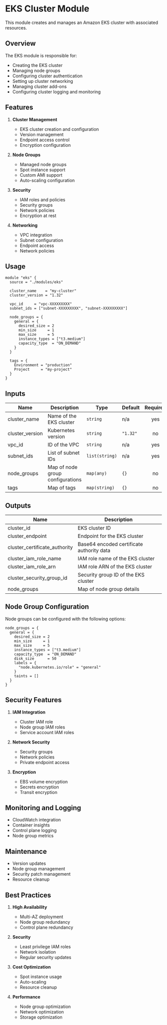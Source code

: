 # EKS Cluster Module

This module creates and manages an Amazon EKS cluster with associated resources.

## Overview

The EKS module is responsible for:
- Creating the EKS cluster
- Managing node groups
- Configuring cluster authentication
- Setting up cluster networking
- Managing cluster add-ons
- Configuring cluster logging and monitoring

## Features

1. **Cluster Management**
   - EKS cluster creation and configuration
   - Version management
   - Endpoint access control
   - Encryption configuration

2. **Node Groups**
   - Managed node groups
   - Spot instance support
   - Custom AMI support
   - Auto-scaling configuration

3. **Security**
   - IAM roles and policies
   - Security groups
   - Network policies
   - Encryption at rest

4. **Networking**
   - VPC integration
   - Subnet configuration
   - Endpoint access
   - Network policies

## Usage

```hcl
module "eks" {
  source = "./modules/eks"

  cluster_name    = "my-cluster"
  cluster_version = "1.32"
  
  vpc_id     = "vpc-XXXXXXXXX"
  subnet_ids = ["subnet-XXXXXXXXX", "subnet-XXXXXXXXX"]

  node_groups = {
    general = {
      desired_size = 2
      min_size     = 1
      max_size     = 5
      instance_types = ["t3.medium"]
      capacity_type  = "ON_DEMAND"
    }
  }

  tags = {
    Environment = "production"
    Project     = "my-project"
  }
}
```

## Inputs

| Name | Description | Type | Default | Required |
|------|-------------|------|---------|:--------:|
| cluster_name | Name of the EKS cluster | `string` | n/a | yes |
| cluster_version | Kubernetes version | `string` | `"1.32"` | no |
| vpc_id | ID of the VPC | `string` | n/a | yes |
| subnet_ids | List of subnet IDs | `list(string)` | n/a | yes |
| node_groups | Map of node group configurations | `map(any)` | `{}` | no |
| tags | Map of tags | `map(string)` | `{}` | no |

## Outputs

| Name | Description |
|------|-------------|
| cluster_id | EKS cluster ID |
| cluster_endpoint | Endpoint for the EKS cluster |
| cluster_certificate_authority | Base64 encoded certificate authority data |
| cluster_iam_role_name | IAM role name of the EKS cluster |
| cluster_iam_role_arn | IAM role ARN of the EKS cluster |
| cluster_security_group_id | Security group ID of the EKS cluster |
| node_groups | Map of node group details |

## Node Group Configuration

Node groups can be configured with the following options:

```hcl
node_groups = {
  general = {
    desired_size = 2
    min_size     = 1
    max_size     = 5
    instance_types = ["t3.medium"]
    capacity_type  = "ON_DEMAND"
    disk_size      = 50
    labels = {
      "node.kubernetes.io/role" = "general"
    }
    taints = []
  }
}
```

## Security Features

1. **IAM Integration**
   - Cluster IAM role
   - Node group IAM roles
   - Service account IAM roles

2. **Network Security**
   - Security groups
   - Network policies
   - Private endpoint access

3. **Encryption**
   - EBS volume encryption
   - Secrets encryption
   - Transit encryption

## Monitoring and Logging

- CloudWatch integration
- Container insights
- Control plane logging
- Node group metrics

## Maintenance

- Version updates
- Node group management
- Security patch management
- Resource cleanup

## Best Practices

1. **High Availability**
   - Multi-AZ deployment
   - Node group redundancy
   - Control plane redundancy

2. **Security**
   - Least privilege IAM roles
   - Network isolation
   - Regular security updates

3. **Cost Optimization**
   - Spot instance usage
   - Auto-scaling
   - Resource cleanup

4. **Performance**
   - Node group optimization
   - Network optimization
   - Storage optimization 